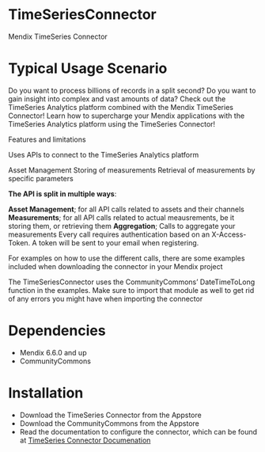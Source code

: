 # TimeSeriesConnector
Mendix TimeSeries Connector

# Typical Usage Scenario 
Do you want to process billions of records in a split second? Do you want to gain insight into complex and vast amounts of data? Check out the TimeSeries Analytics platform combined with the Mendix TimeSeries Connector! Learn how to supercharge your Mendix applications with the TimeSeries Analytics platform using the TimeSeries Connector!

Features and limitations

Uses APIs to connect to the TimeSeries Analytics platform

Asset Management
Storing of measurements
Retrieval of measurements by specific parameters
 

__The API is split in multiple ways__:

__Asset Management__; for all API calls related to assets and their channels
__Measurements__; for all API calls related to actual meausrements, be it storing them, or retrieving them
__Aggregation__; Calls to aggregate your measurements 
Every call requires authentication based on an X-Access-Token. A token will be sent to your email when registering.

For examples on how to use the different calls, there are some examples included when downloading the connector in your Mendix project

The TimeSeriesConnector uses the CommunityCommons’ DateTimeToLong function in the examples. Make sure to import that module as well to get rid of any errors you might have when importing the connector

# Dependencies
* Mendix 6.6.0 and up
* CommunityCommons

# Installation
* Download the TimeSeries Connector from the Appstore
* Download the CommunityCommons from the Appstore
* Read the documentation to configure the connector, which can be found at [TimeSeries Connector Documenation](http://connector.timeseries.com/documentation.html)
